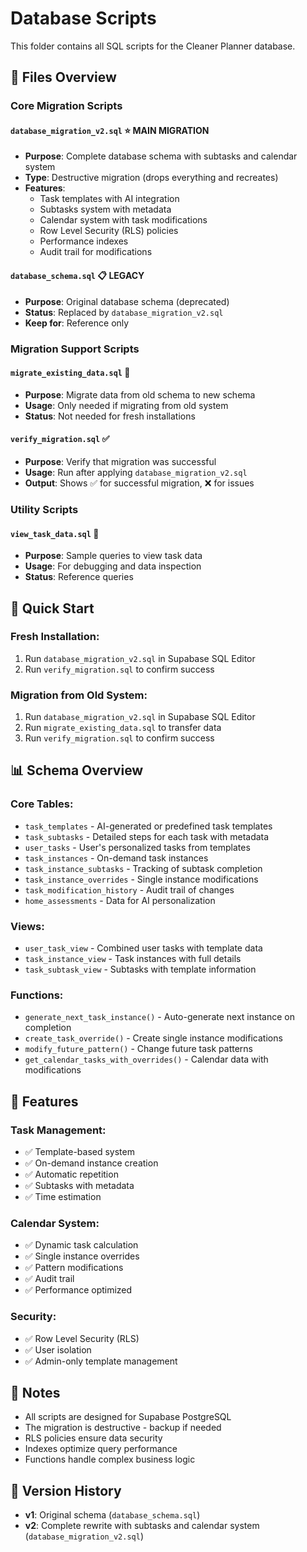 # Database Scripts

This folder contains all SQL scripts for the Cleaner Planner database.

## 📁 Files Overview

### **Core Migration Scripts**

#### `database_migration_v2.sql` ⭐ **MAIN MIGRATION**

- **Purpose**: Complete database schema with subtasks and calendar system
- **Type**: Destructive migration (drops everything and recreates)
- **Features**:
  - Task templates with AI integration
  - Subtasks system with metadata
  - Calendar system with task modifications
  - Row Level Security (RLS) policies
  - Performance indexes
  - Audit trail for modifications

#### `database_schema.sql` 📋 **LEGACY**

- **Purpose**: Original database schema (deprecated)
- **Status**: Replaced by `database_migration_v2.sql`
- **Keep for**: Reference only

### **Migration Support Scripts**

#### `migrate_existing_data.sql` 🔄

- **Purpose**: Migrate data from old schema to new schema
- **Usage**: Only needed if migrating from old system
- **Status**: Not needed for fresh installations

#### `verify_migration.sql` ✅

- **Purpose**: Verify that migration was successful
- **Usage**: Run after applying `database_migration_v2.sql`
- **Output**: Shows ✅ for successful migration, ❌ for issues

### **Utility Scripts**

#### `view_task_data.sql` 👀

- **Purpose**: Sample queries to view task data
- **Usage**: For debugging and data inspection
- **Status**: Reference queries

## 🚀 **Quick Start**

### **Fresh Installation:**

1. Run `database_migration_v2.sql` in Supabase SQL Editor
2. Run `verify_migration.sql` to confirm success

### **Migration from Old System:**

1. Run `database_migration_v2.sql` in Supabase SQL Editor
2. Run `migrate_existing_data.sql` to transfer data
3. Run `verify_migration.sql` to confirm success

## 📊 **Schema Overview**

### **Core Tables:**

- `task_templates` - AI-generated or predefined task templates
- `task_subtasks` - Detailed steps for each task with metadata
- `user_tasks` - User's personalized tasks from templates
- `task_instances` - On-demand task instances
- `task_instance_subtasks` - Tracking of subtask completion
- `task_instance_overrides` - Single instance modifications
- `task_modification_history` - Audit trail of changes
- `home_assessments` - Data for AI personalization

### **Views:**

- `user_task_view` - Combined user tasks with template data
- `task_instance_view` - Task instances with full details
- `task_subtask_view` - Subtasks with template information

### **Functions:**

- `generate_next_task_instance()` - Auto-generate next instance on completion
- `create_task_override()` - Create single instance modifications
- `modify_future_pattern()` - Change future task patterns
- `get_calendar_tasks_with_overrides()` - Calendar data with modifications

## 🔧 **Features**

### **Task Management:**

- ✅ Template-based system
- ✅ On-demand instance creation
- ✅ Automatic repetition
- ✅ Subtasks with metadata
- ✅ Time estimation

### **Calendar System:**

- ✅ Dynamic task calculation
- ✅ Single instance overrides
- ✅ Pattern modifications
- ✅ Audit trail
- ✅ Performance optimized

### **Security:**

- ✅ Row Level Security (RLS)
- ✅ User isolation
- ✅ Admin-only template management

## 📝 **Notes**

- All scripts are designed for Supabase PostgreSQL
- The migration is destructive - backup if needed
- RLS policies ensure data security
- Indexes optimize query performance
- Functions handle complex business logic

## 🔄 **Version History**

- **v1**: Original schema (`database_schema.sql`)
- **v2**: Complete rewrite with subtasks and calendar system (`database_migration_v2.sql`)
